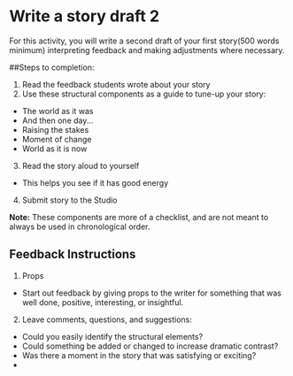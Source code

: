 # Write a story draft 2

For this activity, you will write a second draft of your first story(500 words minimum) interpreting feedback and making adjustments where necessary.

##Steps to completion:

1. Read the feedback students wrote about your story
2. Use these structural components as a guide to tune-up your story:
  - The world as it was
  - And then one day...
  - Raising the stakes
  - Moment of change
  - World as it is now
3. Read the story aloud to yourself
  - This helps you see if it has good energy 
4. Submit story to the Studio

**Note:** These components are more of a checklist, and are not meant to always be used in chronological order. 

## Feedback Instructions

1. Props 
  - Start out feedback by giving props to the writer for something that was well done, positive, interesting, or insightful.
2. Leave comments, questions, and suggestions:
  - Could you easily identify the structural elements?
  - Could something be added or changed to increase dramatic contrast?
  - Was there a moment in the story that was satisfying or exciting?
  - 
